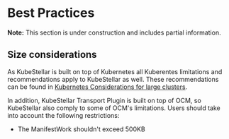 # Best Practices

**Note:**  This section is under construction and includes partial information. 
## Size considerations
As KubeStellar is built on top of Kubernetes all Kuberentes limitations and recommendations apply to KubeStellar as well. These recommendations can be found in [Kubernetes Considerations for large clusters](https://kubernetes.io/docs/setup/best-practices/cluster-large/).

In addition, KubeStellar Transport Plugin is built on top of OCM, so KubeStellar also comply to some of OCM's limitations. Users should take into account the following restrictions:

  * The ManifestWork shouldn't exceed 500KB